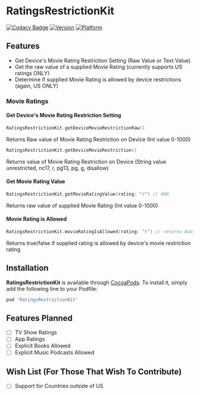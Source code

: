 # RatingsRestrictionKit

[![Codacy Badge](https://api.codacy.com/project/badge/Grade/9791699b7b644ee6bd48f2fa84c64d34)](https://app.codacy.com/gh/kumpeapps/RatingsRestrictionKit?utm_source=github.com&utm_medium=referral&utm_content=kumpeapps/RatingsRestrictionKit&utm_campaign=Badge_Grade_Settings)
[![Version](https://img.shields.io/cocoapods/v/RatingsRestrictionKit.svg?style=flat)](https://cocoapods.org/pods/RatingsRestrictionKit)
[![Platform](https://img.shields.io/cocoapods/p/RatingsRestrictionKit.svg?style=flat)](https://cocoapods.org/pods/RatingsRestrictionKit)

## Features
-   Get Device's Movie Rating Restriction Setting (Raw Value or Text Value)
-   Get the raw value of a supplied Movie Rating (currently supports US ratings ONLY)
-   Determine if supplied Movie Rating is allowed by device restrictions (again, US ONLY)

### Movie Ratings

#### Get Device's Movie Rating Restriction Setting

```swift
RatingsRestrictionKit.getDeviceMovieRestrictionRaw()
```
Returns Raw value of Movie Rating Restriction on Device (Int value 0-1000)

```swift
RatingsRestrictionKit.getDeviceMovieRestriction()
```
Returns value of Movie Rating Restriction on Device (String value unrestricted, nc17, r, pg13, pg, g, disallow)

#### Get Movie Rating Value

```swift
RatingsRestrictionKit.getMovieRatingValue(rating: "r") // 400
```
Returns raw value of supplied Movie Rating (Int value 0-1000)

#### Movie Rating is Allowed

```swift
RatingsRestrictionKit.movieRatingIsAllowed(rating: "r") // returns Bool
```
Returns true/false if supplied rating is allowed by device's movie restriction rating

## Installation

**RatingsRestrictionKit** is available through [CocoaPods](http://cocoapods.org). To install
it, simply add the following line to your Podfile:

```ruby
pod 'RatingsRestrictionKit'
```

## Features Planned

-   [ ] TV Show Ratings
-   [ ] App Ratings
-   [ ] Explicit Books Allowed
-   [ ] Explicit Music Podcasts Allowed

## Wish List (For Those That Wish To Contribute)

-   [ ] Support for Countries outside of US
